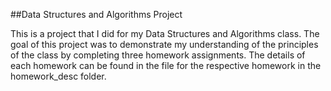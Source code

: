 ##Data Structures and Algorithms Project

This is a project that I did for my Data Structures and Algorithms class. The goal of this project was to demonstrate my understanding of the principles of the class by completing three homework assignments. The details of each homework can be found in the file for the respective homework in the homework_desc folder.



